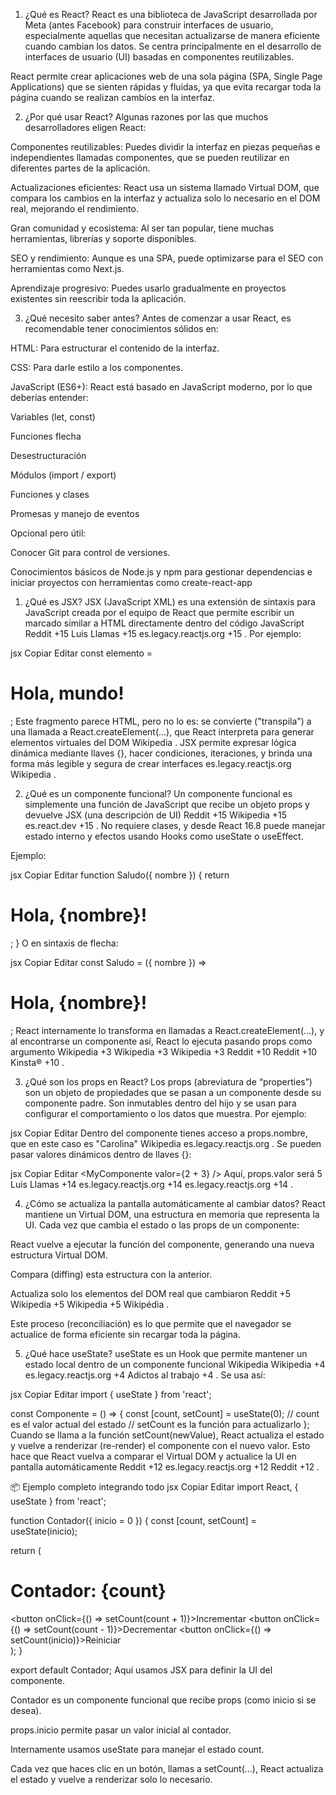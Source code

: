1. ¿Qué es React?
React es una biblioteca de JavaScript desarrollada por Meta (antes Facebook) para construir interfaces de usuario, especialmente aquellas que necesitan actualizarse de manera eficiente cuando cambian los datos. Se centra principalmente en el desarrollo de interfaces de usuario (UI) basadas en componentes reutilizables.

React permite crear aplicaciones web de una sola página (SPA, Single Page Applications) que se sienten rápidas y fluidas, ya que evita recargar toda la página cuando se realizan cambios en la interfaz.

2. ¿Por qué usar React?
Algunas razones por las que muchos desarrolladores eligen React:

Componentes reutilizables: Puedes dividir la interfaz en piezas pequeñas e independientes llamadas componentes, que se pueden reutilizar en diferentes partes de la aplicación.

Actualizaciones eficientes: React usa un sistema llamado Virtual DOM, que compara los cambios en la interfaz y actualiza solo lo necesario en el DOM real, mejorando el rendimiento.

Gran comunidad y ecosistema: Al ser tan popular, tiene muchas herramientas, librerías y soporte disponibles.

SEO y rendimiento: Aunque es una SPA, puede optimizarse para el SEO con herramientas como Next.js.

Aprendizaje progresivo: Puedes usarlo gradualmente en proyectos existentes sin reescribir toda la aplicación.

3. ¿Qué necesito saber antes?
Antes de comenzar a usar React, es recomendable tener conocimientos sólidos en:

HTML: Para estructurar el contenido de la interfaz.

CSS: Para darle estilo a los componentes.

JavaScript (ES6+): React está basado en JavaScript moderno, por lo que deberías entender:

Variables (let, const)

Funciones flecha

Desestructuración

Módulos (import / export)

Funciones y clases

Promesas y manejo de eventos

Opcional pero útil:

Conocer Git para control de versiones.

Conocimientos básicos de Node.js y npm para gestionar dependencias e iniciar proyectos con herramientas como create-react-app
1. ¿Qué es JSX?
JSX (JavaScript XML) es una extensión de sintaxis para JavaScript creada por el equipo de React que permite escribir un marcado similar a HTML directamente dentro del código JavaScript 
Reddit
+15
Luis Llamas
+15
es.legacy.reactjs.org
+15
. Por ejemplo:

jsx
Copiar
Editar
const elemento = <h1>Hola, mundo!</h1>;
Este fragmento parece HTML, pero no lo es: se convierte ("transpila") a una llamada a React.createElement(...), que React interpreta para generar elementos virtuales del DOM 
Wikipedia
. JSX permite expresar lógica dinámica mediante llaves {}, hacer condiciones, iteraciones, y brinda una forma más legible y segura de crear interfaces 
es.legacy.reactjs.org
Wikipedia
.

2. ¿Qué es un componente funcional?
Un componente funcional es simplemente una función de JavaScript que recibe un objeto props y devuelve JSX (una descripción de UI) 
Reddit
+15
Wikipedia
+15
es.react.dev
+15
. No requiere clases, y desde React 16.8 puede manejar estado interno y efectos usando Hooks como useState o useEffect.

Ejemplo:

jsx
Copiar
Editar
function Saludo({ nombre }) {
  return <h1>Hola, {nombre}!</h1>;
}
O en sintaxis de flecha:

jsx
Copiar
Editar
const Saludo = ({ nombre }) => <h1>Hola, {nombre}!</h1>;
React internamente lo transforma en llamadas a React.createElement(...), y al encontrarse un componente así, React lo ejecuta pasando props como argumento 
Wikipedia
+3
Wikipedia
+3
Wikipedia
+3
Reddit
+10
Reddit
+10
Kinsta®
+10
.

3. ¿Qué son los props en React?
Los props (abreviatura de “properties”) son un objeto de propiedades que se pasan a un componente desde su componente padre. Son inmutables dentro del hijo y se usan para configurar el comportamiento o los datos que muestra. Por ejemplo:

jsx
Copiar
Editar
<Saludo nombre="Carolina" />
Dentro del componente tienes acceso a props.nombre, que en este caso es "Carolina" 
Wikipedia
es.legacy.reactjs.org
. Se pueden pasar valores dinámicos dentro de llaves {}:

jsx
Copiar
Editar
<MyComponente valor={2 + 3} />
Aquí, props.valor será 5 
Luis Llamas
+14
es.legacy.reactjs.org
+14
es.legacy.reactjs.org
+14
.

4. ¿Cómo se actualiza la pantalla automáticamente al cambiar datos?
React mantiene un Virtual DOM, una estructura en memoria que representa la UI. Cada vez que cambia el estado o las props de un componente:

React vuelve a ejecutar la función del componente, generando una nueva estructura Virtual DOM.

Compara (diffing) esta estructura con la anterior.

Actualiza solo los elementos del DOM real que cambiaron 
Reddit
+5
Wikipedia
+5
Wikipedia
+5
Wikipédia
.

Este proceso (reconciliación) es lo que permite que el navegador se actualice de forma eficiente sin recargar toda la página.

5. ¿Qué hace useState?
useState es un Hook que permite mantener un estado local dentro de un componente funcional 
Wikipedia
Wikipedia
+4
es.legacy.reactjs.org
+4
Adictos al trabajo
+4
. Se usa así:

jsx
Copiar
Editar
import { useState } from 'react';

const Componente = () => {
  const [count, setCount] = useState(0);
  // count es el valor actual del estado
  // setCount es la función para actualizarlo
};
Cuando se llama a la función setCount(newValue), React actualiza el estado y vuelve a renderizar (re-render) el componente con el nuevo valor. Esto hace que React vuelva a comparar el Virtual DOM y actualice la UI en pantalla automáticamente 
Reddit
+12
es.legacy.reactjs.org
+12
Reddit
+12
.

📦 Ejemplo completo integrando todo
jsx
Copiar
Editar
import React, { useState } from 'react';

function Contador({ inicio = 0 }) {
  const [count, setCount] = useState(inicio);

  return (
    <div>
      <h1>Contador: {count}</h1>
      <button onClick={() => setCount(count + 1)}>Incrementar</button>
      <button onClick={() => setCount(count - 1)}>Decrementar</button>
      <button onClick={() => setCount(inicio)}>Reiniciar</button>
    </div>
  );
}

export default Contador;
Aquí usamos JSX para definir la UI del componente.

Contador es un componente funcional que recibe props (como inicio si se desea).

props.inicio permite pasar un valor inicial al contador.

Internamente usamos useState para manejar el estado count.

Cada vez que haces clic en un botón, llamas a setCount(...), React actualiza el estado y vuelve a renderizar solo lo necesario.